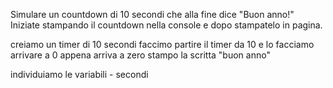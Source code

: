 Simulare un countdown di 10 secondi che alla fine dice "Buon anno!"
Iniziate stampando il countdown nella console e dopo stampatelo in pagina.

creiamo un timer di 10 secondi 
    faccimo partire il timer da 10  e lo facciamo arrivare a 0 
        appena arriva a zero 
           stampo la scritta "buon anno"


individuiamo le variabili 
    - secondi 
